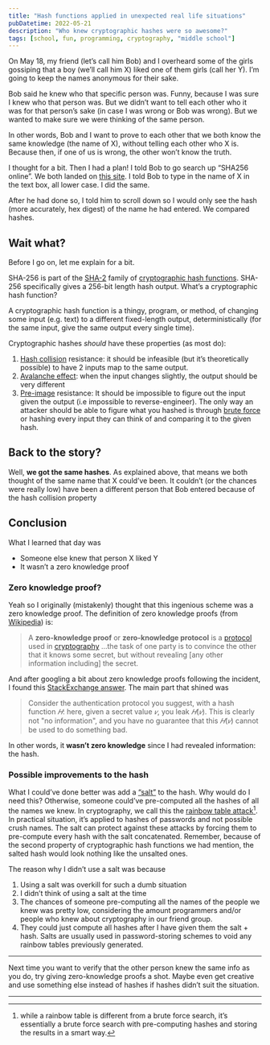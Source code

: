 ```yaml
---
title: "Hash functions applied in unexpected real life situations"
pubDatetime: 2022-05-21
description: "Who knew cryptographic hashes were so awesome?"
tags: [school, fun, programming, cryptography, "middle school"]
---
```


On May 18, my friend (let’s call him Bob) and I overheard some of the girls gossiping that a boy (we’ll call him X) liked one of them girls (call her Y). I’m going to keep the names anonymous for their sake.

Bob said he knew who that specific person was. Funny, because I was sure I knew who that person was. But we didn’t want to tell each other who it was for that person’s sake (in case I was wrong or Bob was wrong). But we wanted to make sure we were thinking of the same person.

In other words, Bob and I want to prove to each other that we both know the same knowledge (the name of X), without telling each other who X is. Because then, if one of us is wrong, the other won’t know the truth.

I thought for a bit. Then I had a plan! I told Bob to go search up “SHA256 online”. We both landed on [this site](https://emn178.github.io/online-tools/sha256.html). I told Bob to type in the name of X in the text box, all lower case. I did the same.

After he had done so, I told him to scroll down so I would only see the hash (more accurately, hex digest) of the name he had entered. We compared hashes.

## Wait what?

Before I go on, let me explain for a bit.

SHA-256 is part of the [SHA-2](https://en.wikipedia.org/wiki/SHA-2) family of [cryptographic hash functions](https://en.wikipedia.org/wiki/Cryptographic_hash_function). SHA-256 specifically gives a 256-bit length hash output. What’s a cryptographic hash function?

A cryptographic hash function is a thingy, program, or method, of changing some input (e.g. text) to a different fixed-length output, deterministically (for the same input, give the same output every single time).

Cryptographic hashes _should_ have these properties (as most do):

1. [Hash collision](https://en.wikipedia.org/wiki/Hash_collision) resistance: it should be infeasible (but it’s theoretically possible) to have 2 inputs map to the same output.
2. [Avalanche effect](https://en.wikipedia.org/wiki/Avalanche_effect): when the input changes slightly, the output should be very different
3. [Pre-image](https://en.wikipedia.org/wiki/Preimage_attack) resistance: It should be impossible to figure out the input given the output (i.e impossible to reverse-engineer). The only way an attacker should be able to figure what you hashed is through [brute force](https://en.wikipedia.org/wiki/Brute-force_search) or hashing every input they can think of and comparing it to the given hash.

## Back to the story?

Well, **we got the same hashes**. As explained above, that means we both thought of the same name that X could’ve been. It couldn’t (or the chances were really low) have been a different person that Bob entered because of the hash collision property

## Conclusion

What I learned that day was

- Someone else knew that person X liked Y
- It wasn’t a zero knowledge proof

### Zero knowledge proof?

Yeah so I originally (mistakenly) thought that this ingenious scheme was a zero knowledge proof. The definition of zero knowledge proofs (from [Wikipedia](https://simple.wikipedia.org/wiki/Zero-knowledge_proof)) is:

> A **zero-knowledge proof** or **zero-knowledge protocol** is a [protocol](https://simple.wikipedia.org/wiki/Protocol) used in [cryptography](https://simple.wikipedia.org/wiki/Cryptography) …the task of one party is to convince the other that it knows some secret, but without revealing [any other information including] the secret.

And after googling a bit about zero knowledge proofs following the incident, I found this [StackExchange answer](https://crypto.stackexchange.com/questions/70877/is-a-hash-a-zero-knowledge-proof). The main part that shined was

> Consider the authentication protocol you suggest, with a hash function _𝐻_: here, given a secret value _𝑣_, you leak _𝐻_(_𝑣_). This is clearly not "no information", and you have no guarantee that this _𝐻_(_𝑣_) cannot be used to do something bad.

In other words, it **wasn’t zero knowledge** since I had revealed information: the hash.

### Possible improvements to the hash

What I could’ve done better was add a [“salt”](<https://en.wikipedia.org/wiki/Salt_(cryptography)>) to the hash. Why would do I need this? Otherwise, someone could’ve pre-computed all the hashes of all the names we knew. In cryptography, we call this the [rainbow table attack](https://en.wikipedia.org/wiki/Rainbow_table)[^1]. In practical situation, it’s applied to hashes of passwords and not possible crush names. The salt can protect against these attacks by forcing them to pre-compute every hash with the salt concatenated. Remember, because of the second property of cryptographic hash functions we had mention, the salted hash would look nothing like the unsalted ones.

The reason why I didn’t use a salt was because

1. Using a salt was overkill for such a dumb situation
2. I didn’t think of using a salt at the time
3. The chances of someone pre-computing all the names of the people we knew was pretty low, considering the amount programmers and/or people who knew about cryptography in our friend group.
4. They could just compute all hashes after I have given them the salt + hash. Salts are usually used in password-storing schemes to void any rainbow tables previously generated.

---

Next time you want to verify that the other person knew the same info as you do, try giving zero-knowledge proofs a shot. Maybe even get creative and use something else instead of hashes if hashes didn’t suit the situation.

---

[^1]: while a rainbow table is different from a brute force search, it’s essentially a brute force search with pre-computing hashes and storing the results in a smart way.
